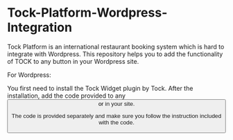 # Tock-Platform-Wordpress-Integration

Tock Platform is an international restaurant booking system which is hard to integrate with Wordpress. This repository helps you to add the functionality of TOCK to any button in your Wordpress site.

For Wordpress: 

You first need to install the Tock Widget plugin by Tock. After the installation, add the code provided to any <button> or <a> in your site. 
  
  The code is provided separately and make sure you follow the instruction included with the code.
